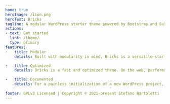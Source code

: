 ```yaml
---
home: true
heroImage: /icon.png
heroText: Bricks
tagline: A modular WordPress starter theme powered by Bootstrap and Gulp
actions:
- text: Get started
  link: /theme/
  type: primary
features:
-   title: Modular
    details: Built with modularity in mind, Bricks is a versatile starter theme that can be easily tailored to every project's needs. It integrates with many tools, libraries and plugins commonly used in WordPress development.

-   title: Optimized
    details: Bricks is a fast and optimized theme. On the web, performance is not an option, and Bricks is developed by taking into account SEO best practices and every reasonable way to improve its speed.

-   title: Documented
    details: For a painless initialization of a new WordPress project, a starter theme needs to be easy to learn. Bricks has an extensive documentation that describes in detail all of its features.
    
footer: GPLv3 Licensed | Copyright © 2021-present Stefano Bartoletti
---
```

